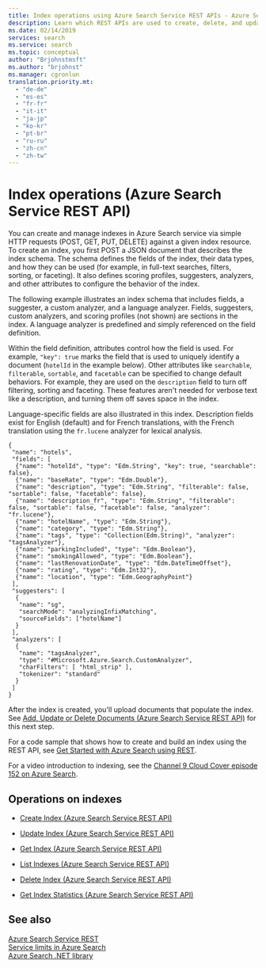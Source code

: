 ```yaml
---
title: Index operations using Azure Search Service REST APIs - Azure Search
description: Learn which REST APIs are used to create, delete, and update Azure Search index definitions.
ms.date: 02/14/2019
services: search
ms.service: search
ms.topic: conceptual
author: "Brjohnstmsft"
ms.author: "brjohnst"
ms.manager: cgronlun
translation.priority.mt:
  - "de-de"
  - "es-es"
  - "fr-fr"
  - "it-it"
  - "ja-jp"
  - "ko-kr"
  - "pt-br"
  - "ru-ru"
  - "zh-cn"
  - "zh-tw"
---
```

# Index operations (Azure Search Service REST API)

You can create and manage indexes in Azure Search service via simple HTTP requests (POST, GET, PUT, DELETE) against a given index resource. To create an index, you first POST a JSON document that describes the index schema. The schema defines the fields of the index, their data types, and how they can be used (for example, in full-text searches, filters, sorting, or faceting). It also defines scoring profiles, suggesters, analyzers, and other attributes to configure the behavior of the index.

The following example illustrates an index schema that includes fields, a suggester, a custom analyzer, and a language analyzer. Fields, suggesters, custom analyzers, and scoring profiles (not shown) are sections in the index. A language analyzer is predefined and simply referenced on the field definition.

Within the field definition, attributes control how the field is used. For example, `"key": true` marks the field that is used to uniquely identify a document (`hotelId` in the example below). Other attributes like `searchable`, `filterable`, `sortable`, and `facetable` can be specified to change default behaviors. For example, they are used on the `description` field to turn off filtering, sorting and faceting. These features aren't needed for verbose text like a description, and turning them off saves space in the index.

Language-specific fields are also illustrated in this index. Description fields exist for English (default) and for French translations, with the French translation using the `fr.lucene` analyzer for lexical analysis.


```  
{
 "name": "hotels",  
 "fields": [
  {"name": "hotelId", "type": "Edm.String", "key": true, "searchable": false},
  {"name": "baseRate", "type": "Edm.Double"},
  {"name": "description", "type": "Edm.String", "filterable": false, "sortable": false, "facetable": false},
  {"name": "description_fr", "type": "Edm.String", "filterable": false, "sortable": false, "facetable": false, "analyzer": "fr.lucene"},
  {"name": "hotelName", "type": "Edm.String"},
  {"name": "category", "type": "Edm.String"},
  {"name": "tags", "type": "Collection(Edm.String)", "analyzer": "tagsAnalyzer"},
  {"name": "parkingIncluded", "type": "Edm.Boolean"},
  {"name": "smokingAllowed", "type": "Edm.Boolean"},
  {"name": "lastRenovationDate", "type": "Edm.DateTimeOffset"},
  {"name": "rating", "type": "Edm.Int32"},
  {"name": "location", "type": "Edm.GeographyPoint"}
 ],
 "suggesters": [
  {
   "name": "sg",
   "searchMode": "analyzingInfixMatching",
   "sourceFields": ["hotelName"]
  }
 ],
 "analyzers": [
  {
   "name": "tagsAnalyzer",
   "type": "#Microsoft.Azure.Search.CustomAnalyzer",
   "charFilters": [ "html_strip" ],
   "tokenizer": "standard"
  }
 ]
}
```  

 After the index is created, you'll upload documents that populate the index. See [Add, Update or Delete Documents &#40;Azure Search Service REST API&#41;](addupdate-or-delete-documents.md) for this next step.  

 For a code sample that shows how to create and build an index using the REST API, see [Get Started with Azure Search using REST](https://github.com/Azure-Samples/search-rest-api-getting-started).  

 For a video introduction to indexing, see the [Channel 9 Cloud Cover episode 152 on Azure Search](https://channel9.msdn.com/Shows/Cloud+Cover/Cloud-Cover-152-Azure-Search-with-Liam-Cavanagh).  

## Operations on indexes  

-   [Create Index &#40;Azure Search Service REST API&#41;](create-index.md)  

-   [Update Index &#40;Azure Search Service REST API&#41;](update-index.md)  

-   [Get Index &#40;Azure Search Service REST API&#41;](get-index.md)  

-   [List Indexes &#40;Azure Search Service REST API&#41;](list-indexes.md)  

-   [Delete Index &#40;Azure Search Service REST API&#41;](delete-index.md)  

-   [Get Index Statistics &#40;Azure Search Service REST API&#41;](get-index-statistics.md)  

## See also  
 [Azure Search Service REST](index.md)   
 [Service limits in Azure Search](https://azure.microsoft.com/documentation/articles/search-limits-quotas-capacity/)   
 [Azure Search .NET library](https://docs.microsoft.com/dotnet/api/overview/azure/search?view=azure-dotnet)  
